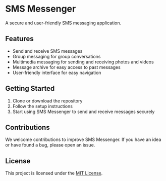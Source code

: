 # SMS Messenger
A secure and user-friendly SMS messaging application.

## Features
- Send and receive SMS messages
- Group messaging for group conversations
- Multimedia messaging for sending and receiving photos and videos
- Message archive for easy access to past messages
- User-friendly interface for easy navigation

## Getting Started
1. Clone or download the repository
2. Follow the setup instructions
3. Start using SMS Messenger to send and receive messages securely

## Contributions
We welcome contributions to improve SMS Messenger. If you have an idea or have found a bug, please open an issue.

## License
This project is licensed under the [MIT License](LICENSE).

